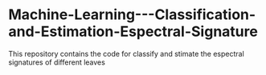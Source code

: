 # Machine-Learning---Classification-and-Estimation-Espectral-Signature
This repository contains the code for classify and stimate the espectral signatures of different leaves
